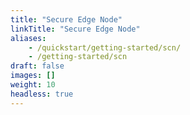 ```yaml
---
title: "Secure Edge Node"
linkTitle: "Secure Edge Node"
aliases:
    - /quickstart/getting-started/scn/
    - /getting-started/scn
draft: false
images: []
weight: 10
headless: true
---
```


